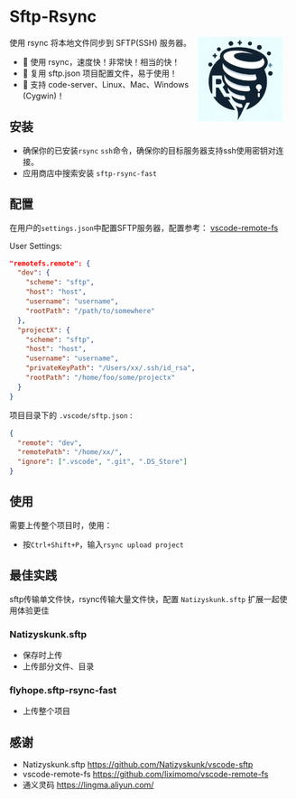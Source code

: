 # Sftp-Rsync

<img src="./icon.png" align="right" alt="LOGO" style="width: 150px; margin-right: 20px;"> 

使用 rsync 将本地文件同步到 SFTP(SSH) 服务器。

* 🚀 使用 rsync，速度快！非常快！相当的快！
* 🎈 复用 sftp.json 项目配置文件，易于使用！
* 💫 支持 code-server、Linux、Mac、Windows (Cygwin)！

## 安装

* 确保你的已安装`rsync` `ssh`命令，确保你的目标服务器支持ssh使用密钥对连接。
* 应用商店中搜索安装 `sftp-rsync-fast`

## 配置

在用户的`settings.json`中配置SFTP服务器，配置参考： [vscode-remote-fs](https://github.com/liximomo/vscode-remote-fs)


User Settings:

```json
"remotefs.remote": {
  "dev": {
    "scheme": "sftp",
    "host": "host",
    "username": "username",
    "rootPath": "/path/to/somewhere"
  },
  "projectX": {
    "scheme": "sftp",
    "host": "host",
    "username": "username",
    "privateKeyPath": "/Users/xx/.ssh/id_rsa",
    "rootPath": "/home/foo/some/projectx"
  }
}
```

项目目录下的 `.vscode/sftp.json` :

```json
{
  "remote": "dev",
  "remotePath": "/home/xx/",
  "ignore": [".vscode", ".git", ".DS_Store"]
}
```

## 使用

需要上传整个项目时，使用：
* 按`Ctrl+Shift+P`，输入`rsync upload project`


## 最佳实践

sftp传输单文件快，rsync传输大量文件快，配置 `Natizyskunk.sftp` 扩展一起使用体验更佳

### Natizyskunk.sftp

* 保存时上传
* 上传部分文件、目录

### flyhope.sftp-rsync-fast

* 上传整个项目

## 感谢

* Natizyskunk.sftp https://github.com/Natizyskunk/vscode-sftp
* vscode-remote-fs https://github.com/liximomo/vscode-remote-fs
* 通义灵码 https://lingma.aliyun.com/

